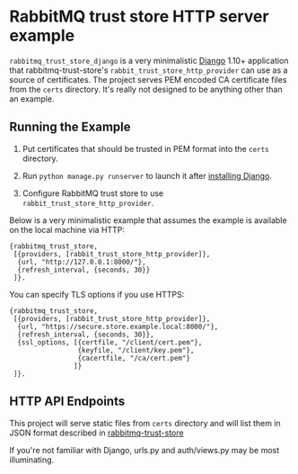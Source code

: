 # RabbitMQ trust store HTTP server example

`rabbitmq_trust_store_django` is a very minimalistic [Django](https://www.djangoproject.com/) 1.10+ application
that rabbitmq-trust-store's `rabbit_trust_store_http_provider` can use as a source of certificates.
The project serves PEM encoded CA certificate files from the `certs` directory.
It's really not designed to be anything other than an example.


## Running the Example

1. Put certificates that should be trusted in PEM format into the `certs` directory.

2. Run `python manage.py runserver` to launch it after [installing Django](https://docs.djangoproject.com/en/1.10/topics/install/).

3. Configure RabbitMQ trust store to use `rabbit_trust_store_http_provider`.

Below is a very minimalistic example that assumes the example is available
on the local machine via HTTP:

```
{rabbitmq_trust_store,
 [{providers, [rabbit_trust_store_http_provider]},
  {url, "http://127.0.0.1:8000/"},
  {refresh_interval, {seconds, 30}}
 ]}.
```

You can specify TLS options if you use HTTPS:

```
{rabbitmq_trust_store,
 [{providers, [rabbit_trust_store_http_provider]},
  {url, "https://secure.store.example.local:8000/"},
  {refresh_interval, {seconds, 30}},
  {ssl_options, [{certfile, "/client/cert.pem"},
                 {keyfile, "/client/key.pem"},
                 {cacertfile, "/ca/cert.pem"}
                ]}
 ]}.
```


## HTTP API Endpoints

This project will serve static files from `certs` directory and
will list them in JSON format described in [rabbitmq-trust-store](https://github.com/rabbitmq/rabbitmq-trust-store/)

If you're not familiar with Django, urls.py and auth/views.py may be
most illuminating.
